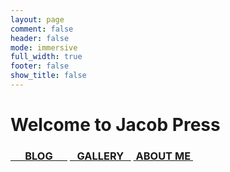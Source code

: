 ```yaml
---
layout: page
comment: false
header: false
mode: immersive
full_width: true
footer: false
show_title: false
---
```


<div class="hero hero--center hero--light overlay" style="min-height:100vh;">
  <div class="carousel">
    <div class="slides">
      <div class="slide" style="background-image: url('cover.jpg'); "></div>
      <div class="slide" style="background-image: url('gallery/2023/DSC03133.jpg'); "></div>
      <div class="slide" style="background-image: url('gallery/2024/DSC01515-已增强-降噪.jpg'); "></div>
      <div class="slide" style="background-image: url('gallery/2024/DSC02255.jpg'); "></div>
      <div class="slide" style="background-image: url('gallery/2024/DSC02753-已增强-降噪.jpg'); "></div>
      <div class="slide" style="background-image: url('gallery/2024/DSC03927.jpg'); "></div>
      <div class="slide" style="background-image: url('gallery/2024/DSC04378.jpg'); "></div>
      <div class="slide" style="background-image: url('gallery/2023/DSC04726-HDR.jpg'); "></div>
    </div>
    <div class="overlay-index-text">
      <h1 class="boujee-text">Welcome to Jacob Press</h1>
      <h3>
        <a class="button button--outline-secondary button--pill button--lg" href="/blog/index.html" style=""><i class="fas fa-book-open"></i>&nbsp;&nbsp;&nbsp;&nbsp;&nbsp;&nbsp;BLOG&nbsp;&nbsp;&nbsp;&nbsp;&nbsp;&nbsp;</a>
        <a class="button button--outline-secondary button--pill button--lg" href="/gallery.html"><i class="fas fa-image"></i>&nbsp;&nbsp;&nbsp;GALLERY&nbsp;&nbsp;&nbsp;</a>
        <a class="button button--outline-secondary button--pill button--lg" href="/about.html"><i class="fas fa-address-card"></i>&nbsp;ABOUT ME&nbsp;</a>
      </h3>
    </div>
  </div>
</div>

{% include index.html %}
